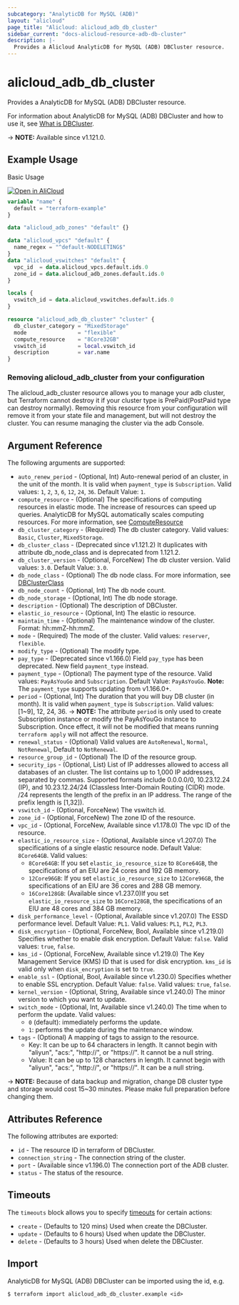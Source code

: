 ```yaml
---
subcategory: "AnalyticDB for MySQL (ADB)"
layout: "alicloud"
page_title: "Alicloud: alicloud_adb_db_cluster"
sidebar_current: "docs-alicloud-resource-adb-db-cluster"
description: |-
  Provides a Alicloud AnalyticDB for MySQL (ADB) DBCluster resource.
---
```


# alicloud_adb_db_cluster

Provides a AnalyticDB for MySQL (ADB) DBCluster resource.

For information about AnalyticDB for MySQL (ADB) DBCluster and how to use it, see [What is DBCluster](https://www.alibabacloud.com/help/en/analyticdb/analyticdb-for-mysql/product-overview/what-is-analyticdb-for-mysql).

-> **NOTE:** Available since v1.121.0.

## Example Usage

Basic Usage

<div style="display: block;margin-bottom: 40px;"><div class="oics-button" style="float: right;position: absolute;margin-bottom: 10px;">
  <a href="https://api.aliyun.com/terraform?resource=alicloud_adb_db_cluster&exampleId=aa431eca-925a-85a6-ebd6-cd03b6e898e4704d8bbd&activeTab=example&spm=docs.r.adb_db_cluster.0.aa431eca92&intl_lang=EN_US" target="_blank">
    <img alt="Open in AliCloud" src="https://img.alicdn.com/imgextra/i1/O1CN01hjjqXv1uYUlY56FyX_!!6000000006049-55-tps-254-36.svg" style="max-height: 44px; max-width: 100%;">
  </a>
</div></div>

```terraform
variable "name" {
  default = "terraform-example"
}

data "alicloud_adb_zones" "default" {}

data "alicloud_vpcs" "default" {
  name_regex = "^default-NODELETING$"
}
data "alicloud_vswitches" "default" {
  vpc_id  = data.alicloud_vpcs.default.ids.0
  zone_id = data.alicloud_adb_zones.default.ids.0
}

locals {
  vswitch_id = data.alicloud_vswitches.default.ids.0
}

resource "alicloud_adb_db_cluster" "cluster" {
  db_cluster_category = "MixedStorage"
  mode                = "flexible"
  compute_resource    = "8Core32GB"
  vswitch_id          = local.vswitch_id
  description         = var.name
}
```

### Removing alicloud_adb_cluster from your configuration

The alicloud_adb_cluster resource allows you to manage your adb cluster, but Terraform cannot destroy it if your cluster type is PrePaid(PostPaid type can destroy normally). Removing this resource from your configuration will remove it from your state file and management, but will not destroy the cluster. You can resume managing the cluster via the adb Console.

## Argument Reference

The following arguments are supported:

* `auto_renew_period` - (Optional, Int) Auto-renewal period of an cluster, in the unit of the month. It is valid when `payment_type` is `Subscription`. Valid values: `1`, `2`, `3`, `6`, `12`, `24`, `36`. Default Value: `1`.
* `compute_resource` - (Optional) The specifications of computing resources in elastic mode. The increase of resources can speed up queries. AnalyticDB for MySQL automatically scales computing resources. For more information, see [ComputeResource](https://www.alibabacloud.com/help/en/analyticdb-for-mysql/developer-reference/api-adb-2019-03-15-describecomputeresource)
* `db_cluster_category` - (Required) The db cluster category. Valid values: `Basic`, `Cluster`, `MixedStorage`.
* `db_cluster_class` - (Deprecated since v1.121.2) It duplicates with attribute db_node_class and is deprecated from 1.121.2.
* `db_cluster_version` - (Optional, ForceNew) The db cluster version. Valid values: `3.0`. Default Value: `3.0`.
* `db_node_class` - (Optional) The db node class. For more information, see [DBClusterClass](https://help.aliyun.com/document_detail/190519.html)
* `db_node_count` - (Optional, Int) The db node count.
* `db_node_storage` - (Optional, Int) The db node storage.
* `description` - (Optional) The description of DBCluster.
* `elastic_io_resource` - (Optional, Int) The elastic io resource.
* `maintain_time` - (Optional) The maintenance window of the cluster. Format: hh:mmZ-hh:mmZ.
* `mode` - (Required) The mode of the cluster. Valid values: `reserver`, `flexible`.
* `modify_type` - (Optional) The modify type.
* `pay_type` - (Deprecated since v1.166.0) Field `pay_type` has been deprecated. New field `payment_type` instead.
* `payment_type` - (Optional) The payment type of the resource. Valid values: `PayAsYouGo` and `Subscription`. Default Value: `PayAsYouGo`. **Note:** The `payment_type` supports updating from v1.166.0+.
* `period` - (Optional, Int) The duration that you will buy DB cluster (in month). It is valid when `payment_type` is `Subscription`. Valid values: [1~9], 12, 24, 36.
-> **NOTE:** The attribute `period` is only used to create Subscription instance or modify the PayAsYouGo instance to Subscription. Once effect, it will not be modified that means running `terraform apply` will not affect the resource.
* `renewal_status` - (Optional) Valid values are `AutoRenewal`, `Normal`, `NotRenewal`, Default to `NotRenewal`.
* `resource_group_id` - (Optional) The ID of the resource group.
* `security_ips` - (Optional, List) List of IP addresses allowed to access all databases of an cluster. The list contains up to 1,000 IP addresses, separated by commas. Supported formats include 0.0.0.0/0, 10.23.12.24 (IP), and 10.23.12.24/24 (Classless Inter-Domain Routing (CIDR) mode. /24 represents the length of the prefix in an IP address. The range of the prefix length is [1,32]).
* `vswitch_id` - (Optional, ForceNew) The vswitch id.
* `zone_id` - (Optional, ForceNew) The zone ID of the resource.
* `vpc_id` - (Optional, ForceNew, Available since v1.178.0) The vpc ID of the resource.
* `elastic_io_resource_size` - (Optional, Available since v1.207.0) The specifications of a single elastic resource node. Default Value: `8Core64GB`. Valid values:
  - `8Core64GB`: If you set `elastic_io_resource_size` to `8Core64GB`, the specifications of an EIU are 24 cores and 192 GB memory.
  - `12Core96GB`: If you set `elastic_io_resource_size` to `12Core96GB`, the specifications of an EIU are 36 cores and 288 GB memory.
  - `16Core128GB`: (Available since v1.237.0)If you set `elastic_io_resource_size` to `16Core128GB`, the specifications of an EIU are 48 cores and 384 GB memory.
* `disk_performance_level` - (Optional, Available since v1.207.0) The ESSD performance level. Default Value: `PL1`. Valid values: `PL1`, `PL2`, `PL3`.
* `disk_encryption` - (Optional, ForceNew, Bool, Available since v1.219.0) Specifies whether to enable disk encryption. Default Value: `false`. Valid values: `true`, `false`.
* `kms_id` - (Optional, ForceNew, Available since v1.219.0) The Key Management Service (KMS) ID that is used for disk encryption. `kms_id` is valid only when `disk_encryption` is set to `true`.
* `enable_ssl` - (Optional, Bool, Available since v1.230.0) Specifies whether to enable SSL encryption. Default Value: `false`. Valid values: `true`, `false`.
* `kernel_version` - (Optional, String, Available since v1.240.0) The minor version to which you want to update.
* `switch_mode` - (Optional, Int, Available since v1.240.0) The time when to perform the update. Valid values:
  - `0` (default): immediately performs the update. 
  - `1`: performs the update during the maintenance window.
* `tags` - (Optional) A mapping of tags to assign to the resource.
  - Key: It can be up to 64 characters in length. It cannot begin with "aliyun", "acs:", "http://", or "https://". It cannot be a null string.
  - Value: It can be up to 128 characters in length. It cannot begin with "aliyun", "acs:", "http://", or "https://". It can be a null string.

-> **NOTE:** Because of data backup and migration, change DB cluster type and storage would cost 15~30 minutes. Please make full preparation before changing them.

## Attributes Reference

The following attributes are exported:

* `id` - The resource ID in terraform of DBCluster.
* `connection_string` - The connection string of the cluster.
* `port` - (Available since v1.196.0) The connection port of the ADB cluster.
* `status` - The status of the resource.

## Timeouts

The `timeouts` block allows you to specify [timeouts](https://developer.hashicorp.com/terraform/language/resources/syntax#operation-timeouts) for certain actions:

* `create` - (Defaults to 120 mins) Used when create the DBCluster.
* `update` - (Defaults to 6  hours) Used when update the DBCluster.
* `delete` - (Defaults to 3 hours) Used when delete the DBCluster.

## Import

AnalyticDB for MySQL (ADB) DBCluster can be imported using the id, e.g.

```shell
$ terraform import alicloud_adb_db_cluster.example <id>
```
